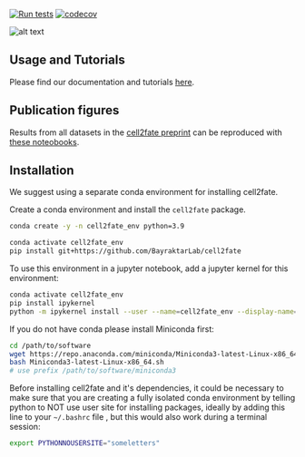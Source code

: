 [![Run tests](https://github.com/BayraktarLab/cell2fate/actions/workflows/run_tests.yml/badge.svg)](https://github.com/BayraktarLab/cell2fate/actions/workflows/run_tests.yml)  [![codecov](https://codecov.io/gh/BayraktarLab/cell2fate/graph/badge.svg?token=CCJTK20MA7)](https://codecov.io/gh/BayraktarLab/cell2fate)

![alt text](https://github.com/BayraktarLab/cell2fate/blob/main/cell2fate_diagram.png?raw=true)

## Usage and Tutorials

Please find our documentation and tutorials [here](https://cell2fate.readthedocs.io/en/latest/).

## Publication figures

Results from all datasets in the [cell2fate preprint](https://www.biorxiv.org/content/10.1101/2023.08.03.551650v1.full.pdf) can be reproduced with [these noteobooks](https://github.com/AlexanderAivazidis/cell2fate_notebooks).

## Installation

We suggest using a separate conda environment for installing cell2fate.

Create a conda environment and install the `cell2fate` package.

```bash
conda create -y -n cell2fate_env python=3.9

conda activate cell2fate_env
pip install git+https://github.com/BayraktarLab/cell2fate
```

To use this environment in a jupyter notebook, add a jupyter kernel for this environment:

```bash
conda activate cell2fate_env
pip install ipykernel
python -m ipykernel install --user --name=cell2fate_env --display-name='Environment (cell2fate_env)'
```

If you do not have conda please install Miniconda first:

```bash
cd /path/to/software
wget https://repo.anaconda.com/miniconda/Miniconda3-latest-Linux-x86_64.sh
bash Miniconda3-latest-Linux-x86_64.sh
# use prefix /path/to/software/miniconda3
```

Before installing cell2fate and it's dependencies, it could be necessary to make sure that you are creating a fully isolated conda environment by telling python to NOT use user site for installing packages, ideally by adding this line to your `~/.bashrc` file , but this would also work during a terminal session:

```bash
export PYTHONNOUSERSITE="someletters"
```

